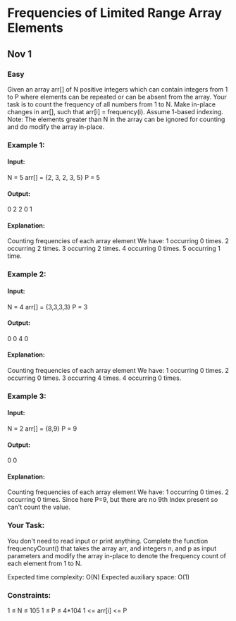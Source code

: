# Frequencies of Limited Range Array Elements
## Nov 1
### Easy

Given an array arr[] of N positive integers which can contain integers from 1 to P where elements can be repeated or can be absent from the array. Your task is to count the frequency of all numbers from 1 to N. Make in-place changes in arr[], such that arr[i] = frequency(i). Assume 1-based indexing.
Note: The elements greater than N in the array can be ignored for counting and do modify the array in-place.

### Example 1:

#### Input:
N = 5
arr[] = {2, 3, 2, 3, 5}
P = 5

#### Output:
0 2 2 0 1

#### Explanation: 
Counting frequencies of each array element
We have:
1 occurring 0 times.
2 occurring 2 times.
3 occurring 2 times.
4 occurring 0 times.
5 occurring 1 time.

### Example 2:

#### Input:
N = 4
arr[] = {3,3,3,3}
P = 3

#### Output:
0 0 4 0

#### Explanation: 
Counting frequencies of each array element
We have:
1 occurring 0 times.
2 occurring 0 times.
3 occurring 4 times.
4 occurring 0 times.

### Example 3:

#### Input:
N = 2
arr[] = {8,9}
P = 9 

#### Output:
0 0

#### Explanation: 
Counting frequencies of each array element
We have:
1 occurring 0 times.
2 occurring 0 times.
Since here P=9, but there are no 9th Index present so can't count the value.

### Your Task:
You don't need to read input or print anything. Complete the function frequencyCount() that takes the array arr, and integers n, and p as input parameters and modify the array in-place to denote the frequency count of each element from 1 to N.

Expected time complexity: O(N)
Expected auxiliary space: O(1)

### Constraints:
1 ≤ N ≤ 105
1 ≤ P ≤ 4*104 
1 <= arr[i] <= P